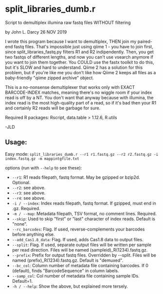 # split_libraries_dumb.r
Script to demultiplex illumina raw fastq files WITHOUT filtering

 by John L. Darcy
 26 NOV 2019
 
I wrote this program because I want to demultiplex, THEN join my paired-end fastq files. 
 That's impossible just using qiime 1 - you have to join first, since split_libraries_fastq.py
 filters R1 and R2 indipendently. Then, you get two fastqs of different lengths, and now
 you can't use vsearch anymore if you want to join them together. You COULD use the fastx 
 toolkit to do this, but it's SLOW and hard to understand. Qiime 2 has a solution for this
 problem, but if you're like me you don't like how Qiime 2 keeps all files as a baby-friendly
 "qiime zipped archive" object. 
 
 This is a no-nonsense demultiplexer that works only with EXACT BARCODE-INDEX matches, meaning
 there's no wiggle room if your index read is off by a NT. You don't want that anyway because 
 with illumina, the index read is the most high-quality part of a read, so if it's bad then your
 R1 and certainly R2 reads will be garbage for sure. 
 
 Required R packages: Rscript, data.table > 1.12.6, R.utils
 
 -JLD
 
## Usage: 
Easy mode:
```split_libraries_dumb.r --r1 r1.fastq.gz --r2 r2.fastq.gz -i index.fastq.gz -m mappintgfile.txt```

options (run with ```--help``` to see these):
* ```--r1```: R1 reads filepath, fastq format. May be gzipped or bzip2d. Optional.
* ```--r2```: see above. 
* ```--r3```: see above. 
* ```--r4```: see above. 
* ```-i / --index```: Index reads filepath, fastq format. If gzipped, must end in .gz. Required.
* ```-m / --map```: Metadata filepath, TSV format, no comment lines. Required.
* ```--skip```: Used to skip "first" or "last" character of index reads. Default is "none".
* ```--rc_barcodes```: Flag. If used, reverse-complements your barcodes before anything else.
* ```--add_Cas1.8_data```: Flag. If used, adds Cas1.8 data to output files. 
* ```--split```: Flag. If used, separate output files will be written per sample per read direction. Files will be named (sampleid)\_R(1234).fastq.gz.
* ```--prefix```: Prefix for output fastq files. Overridden by --split. Files will be named (prefix)\_R(1234).fastq.gz. Default is "demuxed".
* ```--bc_col```: Column number of metadata file containing barcodes. If 0 (default), finds "BarcodeSequence" in column labels.
* ```--samp_col```: Col number of metadata file containing sample IDs. Default=1.
* ```-h / --help```: Show the above, but explained more tersely.


